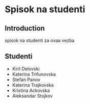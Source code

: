 # Spisok na studenti

## Introduction

spisok na studenti za ovaa vezba

## Studenti

- Kiril Delovski
- Katerina Trifunovska
- Stefan Panov
- Katerina Trajkovska
- Kristina Ackovska
- Aleksandar Stojkov